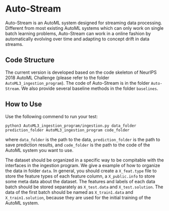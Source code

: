 # Auto-Stream
Auto-Stream is an AutoML system designed for streaming data processing. Different from most existing AutoML systems which can only work on single batch learning problems, Auto-Stream can work in a online fashion by automatically evolving over time and adapting to concept drift in data streams. 

## Code Structure
The current version is developed based on the code skeleton of NeurIPS 2018 AutoML Challenge (please refer to the folder ```AutoML3_ingestion_program```). 
The code of Auto-Stream is in the folder ```Auto-Stream```. 
We also provide several baseline methods in the folder ```baselines```. 

## How to Use
Use the following commend to run your test: 
```
python3 AutoML3_ingestion_program/ingestion.py data_folder prediction_folder AutoML3_ingestion_program code_folder
```
where ```data_folder``` is the path to the data, ```prediction_folder``` is the path to save prediction results, and ```code_folder``` is the path to the code of the AutoML system you want to use. 

The dataset should be organized in a specific way to be compitable with the interfaces in the ingestion program. We give a example of how to organize the data in folder ```data```. In general, you should create a ```X_feat.type``` file to store the feature types of each feature column, a ```X_public.info``` to store some meta data about the dataset. The features and labels of each data batch should be stored separately as ```X_test.data``` and ```X_test.solution```. The data of the first batch should be named as ```X_train1.data``` and ```X_train1.solution```, because they are used for the initial training of the AutoML system. 